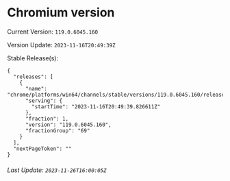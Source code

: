 # Chromium version

Current Version: `119.0.6045.160`

Version Update: `2023-11-16T20:49:39Z`

Stable Release(s):
```
{
  "releases": [
    {
      "name": "chrome/platforms/win64/channels/stable/versions/119.0.6045.160/releases/1700167779",
      "serving": {
        "startTime": "2023-11-16T20:49:39.826611Z"
      },
      "fraction": 1,
      "version": "119.0.6045.160",
      "fractionGroup": "69"
    }
  ],
  "nextPageToken": ""
}
```

###### Last Update: `2023-11-26T16:00:05Z`
        